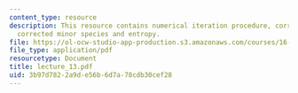 ```yaml
---
content_type: resource
description: This resource contains numerical iteration procedure, corrected temperature,
  corrected minor species and entropy.
file: https://ol-ocw-studio-app-production.s3.amazonaws.com/courses/16-512-rocket-propulsion-fall-2005/3b97d7822a9de56b6d7a78cdb30cef28_lecture_13.pdf
file_type: application/pdf
resourcetype: Document
title: lecture_13.pdf
uid: 3b97d782-2a9d-e56b-6d7a-78cdb30cef28
---
```

